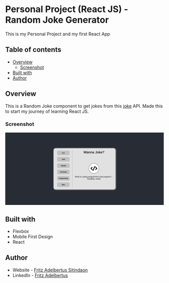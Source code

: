 # Personal Project (React JS) - Random Joke Generator

This is my Personal Project and my first React App

## Table of contents

- [Overview](#overview)
  - [Screenshot](#screenshot)
- [Built with](#built-with)
- [Author](#author)

## Overview

This is a Random Joke component to get jokes from this [joke](https://sv443.net/jokeapi/v2/) API. Made this to start my journey of learning React JS.

### Screenshot

![](./screenshot.png)


## Built with

- Flexbox
- Mobile First Design
- React

## Author

- Website - [Fritz Adelbertus Sitindaon](https://www.furitsu.site)
- LinkedIn - [Fritz Adelbertus](https://www.linkedin.com/in/fritzadelbertus/)

